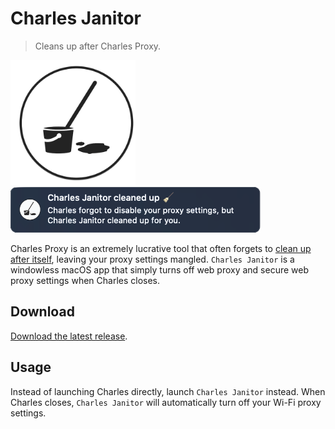 # Charles Janitor

> Cleans up after Charles Proxy. 
<img src="https://github.com/pg8wood/charles-janitor/blob/master/Charles%20Janitor/Assets.xcassets/AppIcon.appiconset/cleaning-kit@512.png?raw=true" height="200px" />
<img src="docs/notification-screenshot.png" width="400px" />


Charles Proxy is an extremely lucrative tool that often forgets to [clean up after itself](https://www.charlesproxy.com/documentation/faqs/can-no-longer-browse-without-charles-running/), leaving your proxy settings mangled. `Charles Janitor` is a windowless macOS app that simply turns off web proxy and secure web proxy settings when Charles closes.

## Download 
[Download the latest release](https://github.com/pg8wood/charles-janitor/releases/latest).

## Usage 
Instead of launching Charles directly, launch `Charles Janitor` instead. When Charles closes, `Charles Janitor` will automatically turn off your Wi-Fi proxy settings.
